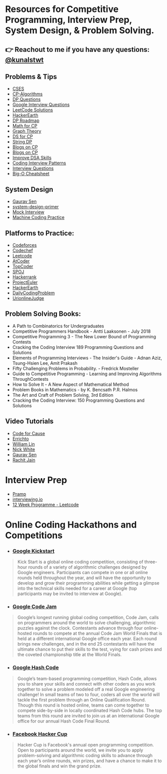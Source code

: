 # Resources for Competitive Programming, Interview Prep, System Design, & Problem Solving.

## 👉 Reachout to me if you have any questions: [@kunalstwt](https://twitter.com/kunalstwt )

## Problems & Tips
- [CSES](https://cses.fi/problemset/)
- [CP-Algorithms](https://cp-algorithms.com)
- [DP Questions](https://atcoder.jp/contests/dp/tasks)
- [Google Interview Questions](https://leetcode.com/discuss/interview-question/352460/Google-Online-Assessment-Questions)
- [LeetCode Solutions](https://twchen.gitbook.io/leetcode/)
- [HackerEarth](https://www.hackerearth.com/practice/)
- [DP Roadmap](https://www.quora.com/What-are-the-best-ways-to-master-dynamic-programming/answer/Sameer-Gulati-3)
- [Math for CP](https://www.quora.com/How-do-I-get-good-at-math-for-competitive-programming/answer/Sameer-Gulati-3)
- [Graph Theory](https://www.quora.com/How-can-I-be-good-at-graph-theory-based-programming-problems-in-competitive-programming/answer/Sameer-Gulati-3)
- [DS for CP](https://www.quora.com/What-is-a-list-of-data-structures-that-a-competitive-programmer-must-know/answer/Sameer-Gulati-3?c)
- [String DP](https://leetcode.com/discuss/general-discussion/651719/how-to-solve-dp-string-template-and-4-steps-to-be-followed)
- [Blogs on CP](https://technicalbattle.blogspot.com/2020/05/best-blogs-on-codeforces-links-for-best.html)
- [Blogs on CP](https://petr-mitrichev.blogspot.com)
- [Improve DSA Skills](https://www.hackerearth.com/blog/developers/7-steps-to-improve-your-data-structure-and-algorithm-skills/)
- [Coding Interview Patterns](https://hackernoon.com/14-patterns-to-ace-any-coding-interview-question-c5bb3357f6ed)
- [Interview Questions](https://www.quora.com/q/techiedelight/500-Data-Structures-and-Algorithms-interview-questions-and-their-solutions)
- [Big-O Cheatsheet](https://www.bigocheatsheet.com/)

## System Design
- [Gaurav Sen](https://www.youtube.com/watch?v=xpDnVSmNFX0&list=PLMCXHnjXnTnvo6alSjVkgxV-VH6EPyvoX)
- [system-design-primer](https://github.com/donnemartin/system-design-primer)
- [Mock Interview](https://www.youtube.com/watch?v=VJpfO6KdyWE)
- [Machine Coding Practice](https://workat.tech/practice)

## Platforms to Practice: 
- [Codeforces](http://codeforces.com/contests)
- [Codechef](https://www.codechef.com)
- [Leetcode](https://leetcode.com)
- [AtCoder](https://atcoder.jp/contests/)
- [TopCoder](https://www.topcoder.com)
- [SPOJ](https://www.spoj.com/users/lebron/)
- [Hackerrank](https://www.hackerrank.com/dashboard)
- [ProjectEuler](https://projecteuler.net/archives)
- [HackerEarth](https://www.hackerearth.com/challenges/)
- [DailyCodingProblem](https://www.dailycodingproblem.com)
- [UrionlineJudge](https://www.urionlinejudge.com.br/judge/en/login)


## Problem Solving Books: 
- A Path to Combinatorics for Undergraduates
- Competitive Programmers Handbook - Antti Laaksonen - July 2018
- Competitive Programming 3 - The New Lower Bound of Programming Contests
- Cracking the Coding Interview 189 Programming Questions and Solutions
- Elements of Programming Interviews - The Insider's Guide - Adnan Aziz, Tsung-Hsien Lee, Amit Prakash
- Fifty Challenging Problems in Probability. - Fredrick Mosteller
- Guide to Competitive Programming - Learning and Improving Algorithms ThroughContests
- How to Solve It - A New Aspect of Mathematical Method
- Problem Books in Mathematics -  by K. Bencsath P.R. Halmos
- The Art and Craft of Problem Solving, 3rd Edition
- Cracking the Coding Interview: 150 Programming Questions and Solutions

## Video Tutorials
- [Code for Cause](https://www.youtube.com/channel/UCfv8cds8AfIM3UZtAWOz6Gg)
- [Errichto](https://www.youtube.com/channel/UCBr_Fu6q9iHYQCh13jmpbrg)
- [William Lin](https://www.youtube.com/channel/UCKuDLsO0Wwef53qdHPjbU2Q)
- [Nick White](https://www.youtube.com/channel/UC1fLEeYICmo3O9cUsqIi7HA)
- [Gaurav Sen](https://www.youtube.com/channel/UCRPMAqdtSgd0Ipeef7iFsKw)
- [Rachit Jain](https://www.youtube.com/channel/UC9fDC_eBh9e_bogw87DbGKQ)

# Interview Prep
- [Pramp](https://www.pramp.com/#/)
- [interviewing.io](https://interviewing.io)
- [12 Week Programme - Leetcode](https://docs.google.com/document/d/1wUCqhVHydWiDk6FJdFLSMpgigNrGcs4OFZg0Wa7JGEw/)

# Online Coding Hackathons and Competitions
* ### [Google Kickstart](https://codingcompetitions.withgoogle.com/kickstart)
> Kick Start is a global online coding competition, consisting of three-hour rounds of a variety of algorithmic challenges designed by Google engineers. Participants can compete in one or all online rounds held throughout the year, and will have the opportunity to develop and grow their programming abilities while getting a glimpse into the technical skills needed for a career at Google (top participants may be invited to interview at Google).

* ### [Google Code Jam](https://codingcompetitions.withgoogle.com/codejam)
> Google’s longest running global coding competition, Code Jam, calls on programmers around the world to solve challenging, algorithmic puzzles against the clock. Contestants advance through four online-hosted rounds to compete at the annual Code Jam World Finals that is held at a different international Google office each year. Each round brings new challenges, and in the end 25 contestants will have the ultimate chance to put their skills to the test, vying for cash prizes and the coveted championship title at the World Finals.

* ### [Google Hash Code](https://codingcompetitions.withgoogle.com/hashcode/)
> Google’s team-based programming competition, Hash Code, allows you to share your skills and connect with other coders as you work together to solve a problem modeled off a real Google engineering challenge! In small teams of two to four, coders all over the world will tackle the first problem through an Online Qualification Round. Though this round is hosted online, teams can come together to compete side-by-side in locally coordinated Hash Code hubs. The top teams from this round are invited to join us at an international Google office for our annual Hash Code Final Round.

* ### [Facebook Hacker Cup](https://www.facebook.com/codingcompetitions/hacker-cup/)
> Hacker Cup is Facebook's annual open programming competition. Open to participants around the world, we invite you to apply problem-solving and algorithmic coding skills to advance through each year’s online rounds, win prizes, and have a chance to make it to the global finals and win the grand prize.
